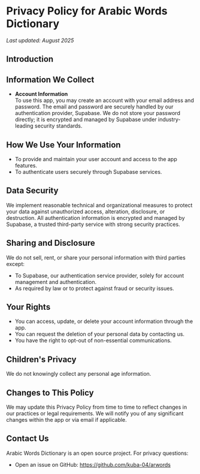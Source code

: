 # Privacy Policy for Arabic Words Dictionary

_Last updated: August 2025_

## Introduction

## Information We Collect

- **Account Information**  
  To use this app, you may create an account with your email address and password. The email and password are securely handled by our authentication provider, Supabase. We do not store your password directly; it is encrypted and managed by Supabase under industry-leading security standards.

## How We Use Your Information

- To provide and maintain your user account and access to the app features.
- To authenticate users securely through Supabase services.

## Data Security

We implement reasonable technical and organizational measures to protect your data against unauthorized access, alteration, disclosure, or destruction. All authentication information is encrypted and managed by Supabase, a trusted third-party service with strong security practices.

## Sharing and Disclosure

We do not sell, rent, or share your personal information with third parties except:

- To Supabase, our authentication service provider, solely for account management and authentication.
- As required by law or to protect against fraud or security issues.

## Your Rights

- You can access, update, or delete your account information through the app.
- You can request the deletion of your personal data by contacting us.
- You have the right to opt-out of non-essential communications.

## Children's Privacy

We do not knowingly collect any personal age information.

## Changes to This Policy

We may update this Privacy Policy from time to time to reflect changes in our practices or legal requirements. We will notify you of any significant changes within the app or via email if applicable.

## Contact Us

Arabic Words Dictionary is an open source project. For privacy questions:

- Open an issue on GitHub: https://github.com/kuba-04/arwords

